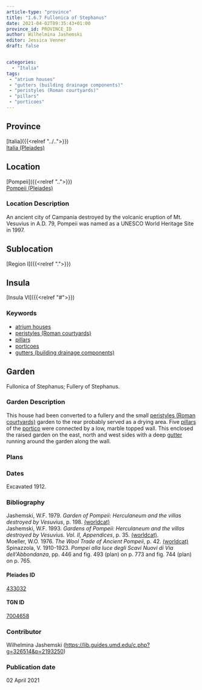 ```yaml
---
article-type: "province"
title: "I.6.7 Fullonica of Stephanus"
date: 2021-04-02T09:35:43+01:00
province_id: PROVINCE_ID
author: Wilhelmina Jashemski
editor: Jessica Venner
draft: false


categories:
  - "Italia"
tags:
 - "atrium houses"
 - "gutters (building drainage components)"
 - "peristyles (Roman courtyards)"
 - "pillars"
 - "porticoes"
---
```


## Province
[Italia]({{<relref "../..">}}) \
[Italia (Pleiades)](https://pleiades.stoa.org/places/1052)

## Location
[Pompeii]({{<relref "..">}}) \
[Pompeii (Pleiades)](https://pleiades.stoa.org/places/433032)


### Location Description
An ancient city of Campania destroyed by the volcanic eruption of Mt. Vesuvius in A.D. 79, Pompeii was named as a UNESCO World Heritage Site in 1997.

## Sublocation
[Region I]({{<relref ".">}})
## Insula
[Insula VI]({{<relref "#">}})

### Keywords
- [atrium houses](http://vocab.getty.edu/page/aat/300005451)
- [peristyles (Roman courtyards)](http://vocab.getty.edu/page/aat/300080971)
- [pillars](http://vocab.getty.edu/page/aat/300264605)
- [porticoes](http://vocab.getty.edu/page/aat/300004145)
- [gutters (building drainage components)](http://vocab.getty.edu/page/aat/300052565)

## Garden
Fullonica of Stephanus; Fullery of Stephanus.

### Garden Description

This house had been converted to a fullery and the small [peristyles (Roman courtyards)](http://vocab.getty.edu/page/aat/300080971) garden to the rear probably served as a drying area. Five [pillars](http://vocab.getty.edu/page/aat/300264605) of the [portico](http://vocab.getty.edu/page/aat/300004145) were connected by a low, marble topped wall. This enclosed the raised garden on the east, north and west sides with a deep [gutter](http://vocab.getty.edu/page/aat/300052565) running around the garden along the wall.

<!--### Maps-->

<!--
OLD WAY (DO NOT USE)
![alt_text](../../images/image_name.ext)
*CAPTION*

NEW WAY ↓↓↓↓
{{< figure src="../../images/image_name.ext" alt="ALT_TEXT" title="CAPTION" >}}
-->

### Plans

<!--### Plans

{{< figure src="../../../images/Fig_1_Region_I.tif" alt="Fig. 1: Plan of Pompeii with Region I highlighted, plan in Jashemski, Gardens, p.21." title="Fig. 1: Plan of Pompeii with Region I highlighted, plan in Jashemski, Gardens, p.21 (Rights Statement)." >}}

{{< figure src="../../images/Region_I_insula_vi.tif" alt="Fig. 2: Plan of Region I, insula vi, plan in Jashemski, *Gardens*, plan 9, p. 34; *NSc* (1929), pl 18; Spinnazola, *Scavi nuovi*, vol. 1, after p. 679; Ibid., vol. 2, after p. 1027." title="Fig. 2: Plan of Region I, insula vi, plan in Jashemski, *Gardens*, plan 9, p. 34; *NSc* (1929), pl 18; Spinnazola, *Scavi nuovi*, vol. 1, after p. 679; Ibid., vol. 2, after p. 1027 (Rights Statement)." >}}

### Images

{{< figure src="../images/Fig_15_I. vi.7_6.29.59.jpg" alt="Fig. 3: I.iv. 6.29.59, S.A. Jashemski." title="Fig. 3: I.iv. 6.29.59, S.A. Jashemski (Rights Statement)." >}}

{{< figure src="../images/Fig_16_I.vi.7_6.36.59.jpg" alt="Fig. 4: I.iv. 6.36.59, S.A. Jashemski." title="Fig. 4: I.iv. 6.36.59, S.A. Jashemski (Rights Statement)." >}}-->


### Dates
Excavated 1912.

### Bibliography

Jashemski, W.F. 1979. *Garden of Pompeii: Herculaneum and the villas destroyed by Vesuvius*, p. 198. [(worldcat)](https://www.worldcat.org/title/gardens-of-pompeii-1/oclc/312003872&referer=brief_results)  
Jashemski, W.F. 1993. *Gardens of Pompeii: Herculaneum and the villas destroyed by Vesuvius. Vol. II, Appendices*, p. 35. [(worldcat)](http://www.worldcat.org/oclc/921816405).    
Moeller, W.O. 1976. *The Wool Trade of Ancient Pompeii*, p. 42. [(worldcat)](https://www.worldcat.org/title/wool-trade-of-ancient-pompeii/oclc/800885233&referer=brief_results)  
Spinazzola, V. 1910-1923. *Pompei alla luce degli Scavi Nuovi di Via dell'Abbondanza*, pp. 446 and fig. 493 (plan) on p. 773 and fig. 744 (plan) on p. 765.    


<!--#### Periodo ID-->

<!-- [PERIODO_ID](https://pleiades.stoa.org/places/PLEIADES_ID) -->

#### Pleiades ID

[433032](https://pleiades.stoa.org/places/433032)

#### TGN ID

[7004658](http://vocab.getty.edu/page/tgn/7004658)

### Contributor

Wilhelmina Jashemski (https://lib.guides.umd.edu/c.php?g=326514&p=2193250)

### Publication date

02 April 2021

<!--### Related articles-->

<!-- Links to other related articles. Leave blank for now -->